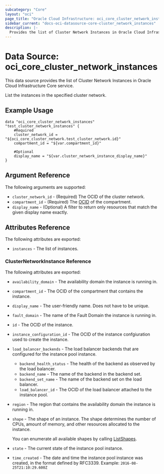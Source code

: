 ```yaml
---
subcategory: "Core"
layout: "oci"
page_title: "Oracle Cloud Infrastructure: oci_core_cluster_network_instances"
sidebar_current: "docs-oci-datasource-core-cluster_network_instances"
description: |-
  Provides the list of Cluster Network Instances in Oracle Cloud Infrastructure Core service
---
```


# Data Source: oci_core_cluster_network_instances
This data source provides the list of Cluster Network Instances in Oracle Cloud Infrastructure Core service.

List the instances in the specified cluster network.

## Example Usage

```hcl
data "oci_core_cluster_network_instances" "test_cluster_network_instances" {
	#Required
	cluster_network_id = "${oci_core_cluster_network.test_cluster_network.id}"
	compartment_id = "${var.compartment_id}"

	#Optional
	display_name = "${var.cluster_network_instance_display_name}"
}
```

## Argument Reference

The following arguments are supported:

* `cluster_network_id` - (Required) The OCID of the cluster network.
* `compartment_id` - (Required) The [OCID](https://docs.cloud.oracle.com/iaas/Content/General/Concepts/identifiers.htm) of the compartment.
* `display_name` - (Optional) A filter to return only resources that match the given display name exactly. 


## Attributes Reference

The following attributes are exported:

* `instances` - The list of instances.

### ClusterNetworkInstance Reference

The following attributes are exported:

* `availability_domain` - The availability domain the instance is running in.
* `compartment_id` - The OCID of the compartment that contains the instance.
* `display_name` - The user-friendly name.  Does not have to be unique.
* `fault_domain` - The name of the Fault Domain the instance is running in.
* `id` - The OCID of the instance.
* `instance_configuration_id` - The OCID of the instance confgiuration used to create the instance.
* `load_balancer_backends` - The load balancer backends that are configured for the instance pool instance. 
	* `backend_health_status` - The health of the backend as observed by the load balancer.
	* `backend_name` - The name of the backend in the backend set.
	* `backend_set_name` - The name of the backend set on the load balancer.
	* `load_balancer_id` - The OCID of the load balancer attached to the instance pool.
* `region` - The region that contains the availability domain the instance is running in.
* `shape` - The shape of an instance. The shape determines the number of CPUs, amount of memory, and other resources allocated to the instance.

	You can enumerate all available shapes by calling [ListShapes](https://docs.cloud.oracle.com/iaas/api/#/en/iaas/20160918/Shape/ListShapes). 
* `state` - The current state of the instance pool instance.
* `time_created` - The date and time the instance pool instance was created, in the format defined by RFC3339. Example: `2016-08-25T21:10:29.600Z` 

